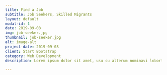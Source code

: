 ```yaml
---
title: Find a Job
subtitle: Job Seekers, Skilled Migrants
layout: default
modal-id: 1
date: 2019-09-08
img: job-seeker.jpg
thumbnail: job-seeker.jpg
alt: image-alt
project-date: 2019-09-08
client: Start Bootstrap
category: Web Development
description: Lorem ipsum dolor sit amet, usu cu alterum nominavi lobortis. At duo novum diceret. Tantas apeirian vix et, usu sanctus postulant inciderint ut, populo diceret necessitatibus in vim. Cu eum dicam feugiat noluisse.

---
```


